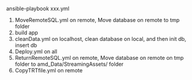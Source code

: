 ansible-playbook xxx.yml

1. MoveRemoteSQL.yml on remote, Move database on remote to tmp folder 
2. build app
3. cleanData.yml on localhost, clean database on local, and then init db, insert db
4. Deploy.yml on all
5. ReturnRemoteSQL.yml on remote, Move database on remote on tmp folder to amd_Data/StreamingAssets/ folder
6. CopyTRTfile.yml on remote 
